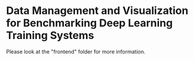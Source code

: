 # Data Management and Visualization for Benchmarking Deep Learning Training Systems

Please look at the "frontend" folder for more information.
